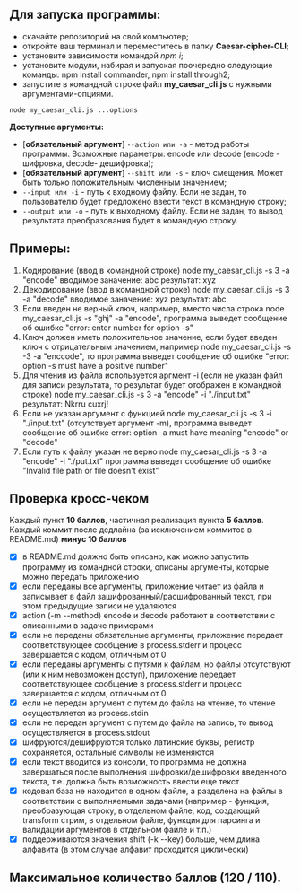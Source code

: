 ## Для запуска программы:
- скачайте репозиторий на свой компьютер;
- откройте ваш терминал и переместитесь в папку **Caesar-cipher-CLI**;
- установите зависимости командой *npm i*;
- установите модули, набирая и запуская поочередно следующие команды: npm install commander, npm install through2;    
- запустите в командной строке файл **my_caesar_cli.js** c нужными аргументами-опциями.  

```
node my_caesar_cli.js ...options 
```  
**Доступные аргументы:**
- [**обязательный аргумент**] ```--action или -a``` - метод работы программы. Возможные параметры: encode или decode (encode - шифровка, decode- дешифровка);
- [**обязательный аргумент**] ```--shift или -s``` - ключ смещения. Может быть только положительным численным значением;
- ```--input или -i``` - путь к входному файлу. Если не задан, то пользователю будет предложено ввести текст в командную строку;
- ```--output или -o``` - путь к выходному файлу. Если не задан, то вывод результата преобразования будет в командную строку. 

## Примеры:
1. Кодирование (ввод в командной строке)
node my_caesar_cli.js -s 3 -a "encode"
вводимое заначение: abc
результат: xyz
2. Декодирование (ввод в командной строке)
node my_caesar_cli.js -s 3 -a "decode"
вводимое заначение: xyz
результат: abc
3. Если введен не верный ключ, например, вместо числа строка
node my_caesar_cli.js -s "ghj" -a "encode",
программа выведет сообщение об ошибке "error: enter number for option -s" 
4. Ключ должен иметь положительное значение, если будет введен ключ с отрицательным значением, например
node my_caesar_cli.js -s -3 -a "enccode", то программа выведет сообщение об ошибке "error: option -s must have a positive number"
5. Для чтения из файла используется аргмент -i (если не указан файл для записи результата, то результат будет отображен в командной строке)
node my_caesar_cli.js -s 3 -a "encode" -i "./input.txt"
результат: Nkrru cuxrj!
6. Если не указан аргумент с функцией 
node my_caesar_cli.js -s 3 -i "./input.txt" (отсутствует аргумент -m), программа выведет сообщение об ошибке
error: option -a must have meaning "encode" or "decode"
7. Если путь к файлу указан не верно
node my_caesar_cli.js -s 3 -a "encode" -i "./put.txt"
программа выведет сообщение об ошибке
"Invalid file path or file doesn't exist"

## Проверка кросс-чеком  
Каждый пункт **10 баллов**, частичная реализация пункта **5 баллов**.  
Каждый коммит после дедлайна (за исключением коммитов в README.md) **минус 10 баллов**  

- [x] в README.md должно быть описано, как можно запустить программу из командной строки, описаны аргументы, которые можно передать приложению  
- [x] если переданы все аргументы, приложение читает из файла и записывает в файл зашифрованный/расшифрованный текст, при этом предыдущие записи не удаляются  
- [x] action (-m --method) encode и decode работают в соответствии с описанными в задаче примерами
- [x] если не переданы обязательные аргументы, приложение передает соответствующее сообщение в process.stderr и прoцесс завершается с кодом, отличным от 0 
- [x] если переданы аргументы с путями к файлам, но файлы отсутствуют (или к ним невозможен доступ), приложение передает соответствующее сообщение в process.stderr и прoцесс завершается с кодом, отличным от 0  
- [x] если не передан аргумент с путем до файла на чтение, то чтение осуществляется из process.stdin  
- [x] если не передан аргумент с путем до файла на запись, то вывод осуществляется в process.stdout 
- [x] шифруются/дешифруются только латинские буквы, регистр сохраняется, остальные символы не изменяются  
- [x] если текст вводится из консоли, то программа не должна завершаться после выполнения шифровки/дешифровки введенного текста, т.е. должна быть возможность ввести еще текст  
- [x] кодовая база не находится в одном файле, а разделена на файлы в соответствии с выполняемыми задачами (например - функция, преобразующая строку, в отдельном файле, код, создающий transform стрим, в отдельном файле, функция для парсинга и валидации аргументов в отдельном файле и т.п.)
- [x] поддерживаются значения shift (-k --key) больше, чем длина алфавита (в этом случае алфавит проходится циклически)

## Максимальное количество баллов (120 / 110).  
